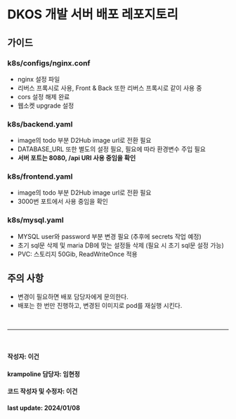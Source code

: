 # DKOS 개발 서버 배포 레포지토리

## 가이드

### k8s/configs/nginx.conf
- nginx 설정 파일
- 리버스 프록시로 사용, Front & Back 또한 리버스 프록시로 같이 사용 중
- cors 설정 해제 완료
- 웹소켓 upgrade 설정

### k8s/backend.yaml
- image의 todo 부분 D2Hub image url로 전환 필요
- DATABASE_URL 또한 별도의 설정 필요, 필요에 따라 환경변수 주입 필요
- **서버 포트는 8080, /api URI 사용 중임을 확인**

### k8s/frontend.yaml
- image의 todo 부분 D2Hub image url로 전환 필요
- 3000번 포트에서 사용 중임을 확인

### k8s/mysql.yaml
- MYSQL user와 password 부분 변경 필요 (추후에 secrets 작업 예정)
- 초기 sql문 삭제 및 maria DB에 맞는 설정들 삭제 (필요 시 초기 sql문 설정 가능)
- PVC: 스토리지 50Gib, ReadWriteOnce 적용

## 주의 사항
- 변경이 필요하면 배포 담당자에게 문의한다.
- 배포는 한 번만 진행하고, 변경된 이미지로 pod를 재실행 시킨다.

<br/>

---

<br/>

#### 작성자: 이건
#### krampoline 담당자: 임현정
#### 코드 작성자 및 수정자: 이건
#### last update: 2024/01/08
